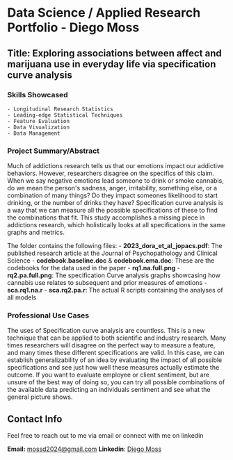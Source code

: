 # Data Science / Applied Research Portfolio - Diego Moss

## Title: Exploring associations between affect and marijuana use in everyday life via specification curve analysis


### Skills Showcased
	- Longitudinal Research Statistics
	- Leading-edge Statistical Techniques
	- Feature Evaluation
	- Data Visualization
	- Data Management


### Project Summary/Abstract

Much of addictions research tells us that our emotions impact our addictive behaviors. However, researchers disagree on the specifics of this claim. When we say negative emotions lead someone to drink or smoke cannabis, do we mean the person's sadness, anger, irritability, something else, or a combination of many things? Do they impact someones likelihood to start drinking, or the number of drinks they have? Specification curve analysis is a way that we can measure all the possible specifications of these to find the combinations that fit. This study accomplishes a missing piece in addictions research, which holistically looks at all specifications in the same graphs and metrics.

The folder contains the following files:
	- **2023_dora_et_al_jopacs.pdf**: The published research article at the Journal of Psychopathology and Clinical Science
	- **codebook.baseline.doc** & **codebook.ema.doc**: These are the codebooks for the data used in the paper
	- **rq1.na.full.png** - **rq2.pa.full.png**: The specification Curve analysis graphs showcasing how cannabis use relates to subsequent and prior measures of emotions
	- **sca.rq1.na.r** - **sca.rq2.pa.r**: The actual R scripts containing the analyses of all models


### Professional Use Cases

The uses of Specification curve analysis are countless. This is a new technique that can be applied to both scientific and industry research. Many times researchers will disagree on the perfect way to measure a feature, and many times these different specifications are valid. In this case, we can establish generalizability of an idea by evaluating the impact of all possible specifications and see just how well these measures actually estimate the outcome. If you want to evaluate employee or client sentiment, but are unsure of the best way of doing so, you can try all possible combinations of the available data predicting an individuals sentiment and see what the general picture shows.


## Contact Info

Feel free to reach out to me via email or connect with me on linkedin

**Email:** mossd2024@gmail.com
**Linkedin**: [Diego Moss](www.linkedin.com/in/diego-moss-0941252a2)


